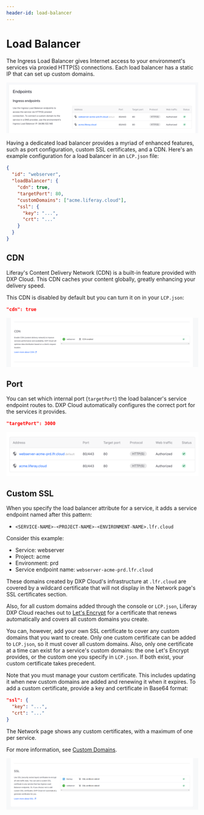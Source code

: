 ```yaml
---
header-id: load-balancer
---
```


# Load Balancer

The Ingress Load Balancer gives Internet access to your environment's services 
via proxied HTTP(S) connections. Each load balancer has a static IP that can set 
up custom domains. 

![Figure 1: You can configure your environment's load balancer with a custom domain.](./load-balancer/images/load-balancer.png)

Having a dedicated load balancer provides a myriad of enhanced features, such as 
port configuration, custom SSL certificates, and a CDN. Here's an example 
configuration for a load balancer in an `LCP.json` file: 

```json
{
  "id": "webserver",
  "loadBalancer": {
    "cdn": true,
    "targetPort": 80,
    "customDomains": ["acme.liferay.cloud"],
    "ssl": {
      "key": "...",
      "crt": "..."
    }
  }
}
```

## CDN

Liferay's Content Delivery Network (CDN) is a built-in feature provided with DXP 
Cloud. This CDN caches your content globally, greatly enhancing your delivery 
speed. 

This CDN is disabled by default but you can turn it on in your `LCP.json`: 

```json
"cdn": true
```

![Figure 2: The CDN's status is visible on the Network page.](./load-balancer/images/cdn-active.png)

## Port

You can set which internal port (`targetPort`) the load balancer's service 
endpoint routes to. DXP Cloud automatically configures the correct port for the 
services it provides. 


```json
"targetPort": 3000
```

![Figure 3: The load balancer shows your port configurations.](./load-balancer/images/load-balancer-port.png)

## Custom SSL

When you specify the load balancer attribute for a service, it adds a service 
endpoint named after this pattern: 

-   `<SERVICE-NAME>-<PROJECT-NAME>-<ENVIRONMENT-NAME>.lfr.cloud`

Consider this example: 

-   Service: webserver
-   Project: acme
-   Environment: prd
-   Service endpoint name: `webserver-acme-prd.lfr.cloud`

These domains created by DXP Cloud's infrastructure at `.lfr.cloud` are covered 
by a wildcard certificate that will not display in the Network page's SSL 
certificates section. 

Also, for all custom domains added through the console or `LCP.json`, Liferay 
DXP Cloud reaches out to 
[Let's Encrypt](https://letsencrypt.org/) 
for a certificate that renews automatically and covers all custom domains you 
create. 

You can, however, add your own SSL certificate to cover any custom domains that 
you want to create. Only one custom certificate can be added to `LCP.json`, so 
it must cover all custom domains. Also, only one certificate at a time can exist 
for a service's custom domains: the one Let's Encrypt provides, or the custom 
one you specify in `LCP.json`. If both exist, your custom certificate takes 
precedent. 

Note that you must manage your custom certificate. This includes updating it 
when new custom domains are added and renewing it when it expires. To add a 
custom certificate, provide a key and certificate in Base64 format: 

```json
"ssl": {
  "key": "...",
  "crt": "..."
}
```

The Network page shows any custom certificates, with a maximum of one per 
service. 

For more information, see 
[Custom Domains](/docs/-/knowledge_base/dxp-cloud/custom-domains). 

![Figure 4: DXP Cloud shows the status of SSL certificates that cover custom domains.](./load-balancer/images/load-balancer-ssl-cert.png)
